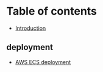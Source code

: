 # Table of contents

* [Introduction](README.md)

## deployment

* [AWS ECS deployment](deployment/aws-ecs-deployment.md)

